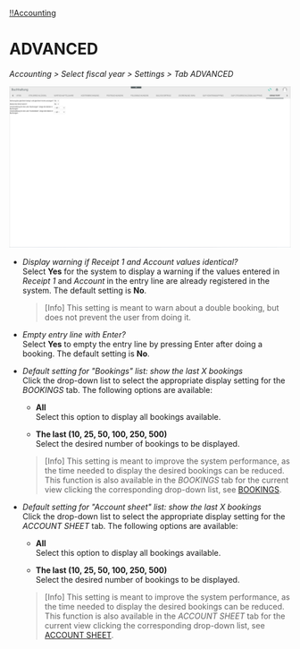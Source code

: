 [!!Accounting](RetailSuiteAccounting)

# ADVANCED

*Accounting > Select fiscal year > Settings > Tab ADVANCED*

![Advanced settings](/Assets/Screenshots/RetailSuiteAccounting/Settings/Advanced/Advanced.png "[Advanced settings]")


- *Display warning if Receipt 1 and Account values identical?*  
Select **Yes** for the system to display a warning if the values entered in *Receipt 1* and *Account* in the entry line are already registered in the system. The default setting is **No**.

  > [Info] This setting is meant to warn about a double booking, but does not prevent the user from doing it.

- *Empty entry line with Enter?*  
Select **Yes** to empty the entry line by pressing Enter after doing a booking. The default setting is **No**.

- *Default setting for "Bookings" list: show the last X bookings*  
Click the drop-down list to select the appropriate display setting for the *BOOKINGS* tab. The following options are available:  

    - **All**  
    Select this option to display all bookings available.

    - **The last (10, 25, 50, 100, 250, 500)**  
    Select the desired number of bookings to be displayed.

  > [Info] This setting is meant to improve the system performance, as the time needed to display the desired bookings can be reduced. This function is also available in the *BOOKINGS* tab for the current view clicking the corresponding drop-down list, see [BOOKINGS](01a_Book.md).  

- *Default setting for "Account sheet" list: show the last X bookings*  
Click the drop-down list to select the appropriate display setting for the *ACCOUNT SHEET* tab. The following options are available:  

    - **All**  
    Select this option to display all bookings available.

    - **The last (10, 25, 50, 100, 250, 500)**  
    Select the desired number of bookings to be displayed.

  > [Info] This setting is meant to improve the system performance, as the time needed to display the desired bookings can be reduced. This function is also available in the *ACCOUNT SHEET* tab for the current view clicking the corresponding drop-down list, see [ACCOUNT SHEET](01c_Book.md).  
